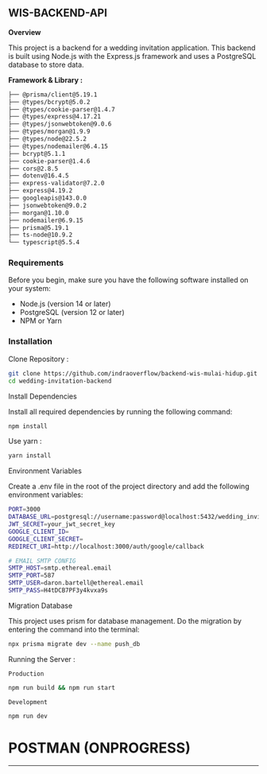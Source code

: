 ## WIS-BACKEND-API

**Overview**

This project is a backend for a wedding invitation application. This backend is built using Node.js with the Express.js framework and uses a PostgreSQL database to store data.

**Framework & Library :**

```bash
├── @prisma/client@5.19.1
├── @types/bcrypt@5.0.2
├── @types/cookie-parser@1.4.7
├── @types/express@4.17.21
├── @types/jsonwebtoken@9.0.6
├── @types/morgan@1.9.9
├── @types/node@22.5.2
├── @types/nodemailer@6.4.15
├── bcrypt@5.1.1
├── cookie-parser@1.4.6
├── cors@2.8.5
├── dotenv@16.4.5
├── express-validator@7.2.0
├── express@4.19.2
├── googleapis@143.0.0
├── jsonwebtoken@9.0.2
├── morgan@1.10.0
├── nodemailer@6.9.15
├── prisma@5.19.1
├── ts-node@10.9.2
└── typescript@5.5.4
```

### Requirements

Before you begin, make sure you have the following software installed on your system:

* Node.js (version 14 or later)
* PostgreSQL (version 12 or later)
* NPM or Yarn

### Installation

Clone Repository :

```bash
git clone https://github.com/indraoverflow/backend-wis-mulai-hidup.git
cd wedding-invitation-backend
```

Install Dependencies

Install all required dependencies by running the following command:

```bash
npm install
```

  Use yarn :

```bash
yarn install
```

Environment Variables

Create a .env file in the root of the project directory and add the following environment variables:

```bash
PORT=3000
DATABASE_URL=postgresql://username:password@localhost:5432/wedding_invitation
JWT_SECRET=your_jwt_secret_key
GOOGLE_CLIENT_ID=
GOOGLE_CLIENT_SECRET=
REDIRECT_URI=http://localhost:3000/auth/google/callback

# EMAIL SMTP CONFIG
SMTP_HOST=smtp.ethereal.email
SMTP_PORT=587
SMTP_USER=daron.bartell@ethereal.email
SMTP_PASS=H4tDCB7PF3y4kvxa9s
```

Migration Database

This project uses prism for database management. Do the migration by entering the command into the terminal:

```bash
npx prisma migrate dev --name push_db
```

Running the Server :

    Production

```bash
npm run build && npm run start
```

    Development

```bash
npm run dev
```

# POSTMAN (ONPROGRESS)

---
